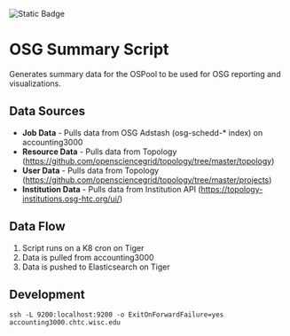 ![Static Badge](https://img.shields.io/badge/Verified_Constants_On-2024%2F12%2F26-green?style=plastic)

# OSG Summary Script

Generates summary data for the OSPool to be used for OSG reporting and visualizations.

## Data Sources

- **Job Data** - Pulls data from OSG Adstash (osg-schedd-* index) on accounting3000
- **Resource Data** - Pulls data from Topology (https://github.com/opensciencegrid/topology/tree/master/topology)
- **User Data** - Pulls data from Topology (https://github.com/opensciencegrid/topology/tree/master/projects)
- **Institution Data** - Pulls data from Institution API (https://topology-institutions.osg-htc.org/ui/)

## Data Flow

1. Script runs on a K8 cron on Tiger
2. Data is pulled from accounting3000
3. Data is pushed to Elasticsearch on Tiger

## Development

```shell
ssh -L 9200:localhost:9200 -o ExitOnForwardFailure=yes accounting3000.chtc.wisc.edu
```
